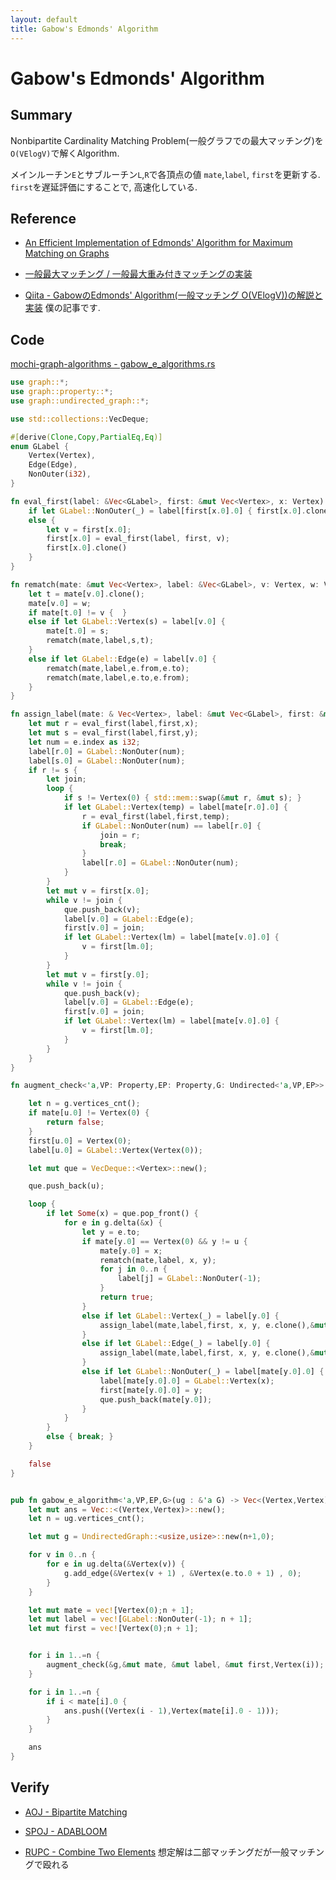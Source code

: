 ```yaml
---
layout: default
title: Gabow's Edmonds' Algorithm
---
```


# Gabow's Edmonds' Algorithm

## Summary

Nonbipartite Cardinality Matching Problem(一般グラフでの最大マッチング)を `O(VElogV)`で解くAlgorithm.

メインルーチン`E`とサブルーチン`L`,`R`で各頂点の値 `mate`,`label`, `first`を更新する. `first`を遅延評価にすることで, 高速化している.

## Reference

- [An Efficient Implementation of Edmonds' Algorithm for Maximum Matching on Graphs](http://cobra.ee.ntu.edu.tw/~khr/khr/p221-gabow.pdf)

- [一般最大マッチング / 一般最大重み付きマッチングの実装](https://min-25.hatenablog.com/entry/2016/11/21/222625)

- [Qiita - GabowのEdmonds' Algorithm(一般マッチング O(VElogV))の解説と実装](https://qiita.com/Kutimoti_T/items/5b579773e0a24d650bdf) 僕の記事です.

## Code

[mochi-graph-algorithms - gabow_e_algorithms.rs](https://github.com/kutimoti/mochi-graph-algorithms/blob/master/src/graph/matching/gabow_e_algorithm.rs)

```rust
use graph::*;
use graph::property::*;
use graph::undirected_graph::*;

use std::collections::VecDeque;

#[derive(Clone,Copy,PartialEq,Eq)]
enum GLabel {
    Vertex(Vertex),
    Edge(Edge),
    NonOuter(i32),
}

fn eval_first(label: &Vec<GLabel>, first: &mut Vec<Vertex>, x: Vertex) -> Vertex {
    if let GLabel::NonOuter(_) = label[first[x.0].0] { first[x.0].clone() }
    else {
        let v = first[x.0];
        first[x.0] = eval_first(label, first, v);
        first[x.0].clone()
    }
}

fn rematch(mate: &mut Vec<Vertex>, label: &Vec<GLabel>, v: Vertex, w: Vertex) {
    let t = mate[v.0].clone();
    mate[v.0] = w;
    if mate[t.0] != v {  }
    else if let GLabel::Vertex(s) = label[v.0] {
        mate[t.0] = s;
        rematch(mate,label,s,t);
    }
    else if let GLabel::Edge(e) = label[v.0] {
        rematch(mate,label,e.from,e.to);
        rematch(mate,label,e.to,e.from);
    }
}

fn assign_label(mate: & Vec<Vertex>, label: &mut Vec<GLabel>, first: &mut Vec<Vertex>, x: Vertex, y: Vertex, e: Edge, que: &mut VecDeque<Vertex>) {
    let mut r = eval_first(label,first,x);
    let mut s = eval_first(label,first,y);
    let num = e.index as i32;
    label[r.0] = GLabel::NonOuter(num);
    label[s.0] = GLabel::NonOuter(num);
    if r != s {
        let join;
        loop { 
            if s != Vertex(0) { std::mem::swap(&mut r, &mut s); }
            if let GLabel::Vertex(temp) = label[mate[r.0].0] {
                r = eval_first(label,first,temp);
                if GLabel::NonOuter(num) == label[r.0] {
                    join = r;
                    break;
                }
                label[r.0] = GLabel::NonOuter(num);
            }
        }
        let mut v = first[x.0];
        while v != join {
            que.push_back(v);
            label[v.0] = GLabel::Edge(e);
            first[v.0] = join;
            if let GLabel::Vertex(lm) = label[mate[v.0].0] {
                v = first[lm.0];
            }
        }
        let mut v = first[y.0];
        while v != join {
            que.push_back(v);
            label[v.0] = GLabel::Edge(e);
            first[v.0] = join;
            if let GLabel::Vertex(lm) = label[mate[v.0].0] {
                v = first[lm.0];
            }
        }
    }
}

fn augment_check<'a,VP: Property,EP: Property,G: Undirected<'a,VP,EP>>(g: &'a G, mate: &mut Vec<Vertex>, label: &mut Vec<GLabel>, first: &mut Vec<Vertex>,u : Vertex) -> bool {

    let n = g.vertices_cnt();
    if mate[u.0] != Vertex(0) {
        return false;
    }
    first[u.0] = Vertex(0);
    label[u.0] = GLabel::Vertex(Vertex(0));

    let mut que = VecDeque::<Vertex>::new();

    que.push_back(u);

    loop {
        if let Some(x) = que.pop_front() {
            for e in g.delta(&x) {
                let y = e.to;
                if mate[y.0] == Vertex(0) && y != u {
                    mate[y.0] = x;
                    rematch(mate,label, x, y);
                    for j in 0..n {
                        label[j] = GLabel::NonOuter(-1);
                    }
                    return true;
                }
                else if let GLabel::Vertex(_) = label[y.0] {
                    assign_label(mate,label,first, x, y, e.clone(),&mut que);
                }
                else if let GLabel::Edge(_) = label[y.0] {
                    assign_label(mate,label,first, x, y, e.clone(),&mut que);
                }
                else if let GLabel::NonOuter(_) = label[mate[y.0].0] {
                    label[mate[y.0].0] = GLabel::Vertex(x);
                    first[mate[y.0].0] = y;
                    que.push_back(mate[y.0]);
                }
            }
        }
        else { break; }
    }

    false
}


pub fn gabow_e_algorithm<'a,VP,EP,G>(ug : &'a G) -> Vec<(Vertex,Vertex)> where VP: Property , EP: Property, G: Undirected<'a,VP,EP> + StaticGraph<'a,VP,EP>{
    let mut ans = Vec::<(Vertex,Vertex)>::new();
    let n = ug.vertices_cnt();

    let mut g = UndirectedGraph::<usize,usize>::new(n+1,0);

    for v in 0..n {
        for e in ug.delta(&Vertex(v)) {
            g.add_edge(&Vertex(v + 1) , &Vertex(e.to.0 + 1) , 0);
        }
    }

    let mut mate = vec![Vertex(0);n + 1];
    let mut label = vec![GLabel::NonOuter(-1); n + 1];
    let mut first = vec![Vertex(0);n + 1];


    for i in 1..=n {
        augment_check(&g,&mut mate, &mut label, &mut first,Vertex(i));
    }

    for i in 1..=n {
        if i < mate[i].0 {
            ans.push((Vertex(i - 1),Vertex(mate[i].0 - 1)));
        }
    }

    ans
}
```

## Verify

- [AOJ - Bipartite Matching](http://judge.u-aizu.ac.jp/onlinejudge/description.jsp?id=GRL_7_A)

- [SPOJ - ADABLOOM](https://www.spoj.com/problems/ADABLOOM/)

- [RUPC - Combine Two Elements](http://judge.u-aizu.ac.jp/onlinejudge/description.jsp?id=3032) 想定解は二部マッチングだが一般マッチングで殴れる